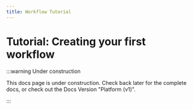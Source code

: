 ```yaml
---
title: Workflow Tutorial
---
```


# Tutorial: Creating your first workflow

:::warning Under construction

This docs page is under construction. Check back later for the complete docs, or
check out the Docs Version "Platform (v1)".

:::
